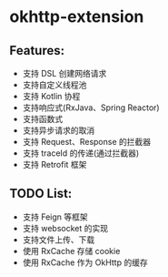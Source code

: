 # okhttp-extension

## Features:

* 支持 DSL 创建网络请求
* 支持自定义线程池
* 支持 Kotlin 协程
* 支持响应式(RxJava、Spring Reactor) 
* 支持函数式
* 支持异步请求的取消
* 支持 Request、Response 的拦截器
* 支持 traceId 的传递(通过拦截器)
* 支持 Retrofit 框架

## TODO List:

* 支持 Feign 等框架
* 支持 websocket 的实现
* 支持文件上传、下载
* 使用 RxCache 存储 cookie
* 使用 RxCache 作为 OkHttp 的缓存